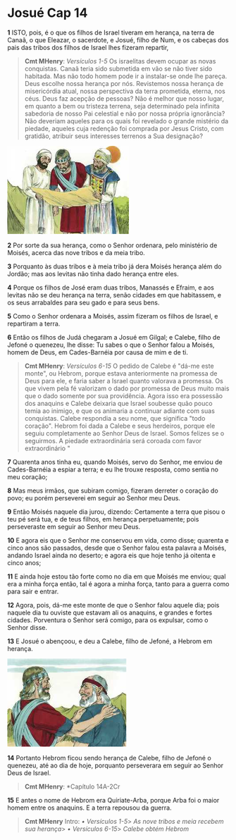 # Josué Cap 14

**1** 	ISTO, pois, é o que os filhos de Israel tiveram em herança, na terra de Canaã, o que Eleazar, o sacerdote, e Josué, filho de Num, e os cabeças dos pais das tribos dos filhos de Israel lhes fizeram repartir,

> **Cmt MHenry**: *Versículos 1-5* Os israelitas devem ocupar as novas conquistas. Canaã teria sido submetida em vão se não tiver sido habitada. Mas não todo homem pode ir a instalar-se onde lhe pareça. Deus escolhe nossa herança por nós. Revistemos nossa herança de misericórdia atual, nossa perspectiva da terra prometida, eterna, nos céus. Deus faz acepção de pessoas? Não é melhor que nosso lugar, em quanto a bem ou tristeza terrena, seja determinado pela infinita sabedoria de nosso Pai celestial e não por nossa própria ignorância? Não deveriam aqueles para os quais foi revelado o grande mistério da piedade, aqueles cuja redenção foi comprada por Jesus Cristo, com gratidão, atribuir seus interesses terrenos a Sua designação?

![](../Images/SweetPublishing/6-14-2.jpg) 

**2** 	Por sorte da sua herança, como o Senhor ordenara, pelo ministério de Moisés, acerca das nove tribos e da meia tribo.

**3** 	Porquanto às duas tribos e à meia tribo já dera Moisés herança além do Jordão; mas aos levitas não tinha dado herança entre eles.

**4** 	Porque os filhos de José eram duas tribos, Manassés e Efraim, e aos levitas não se deu herança na terra, senão cidades em que habitassem, e os seus arrabaldes para seu gado e para seus bens.

**5** 	Como o Senhor ordenara a Moisés, assim fizeram os filhos de Israel, e repartiram a terra.

**6** 	Então os filhos de Judá chegaram a Josué em Gilgal; e Calebe, filho de Jefoné o quenezeu, lhe disse: Tu sabes o que o Senhor falou a Moisés, homem de Deus, em Cades-Barnéia por causa de mim e de ti.

> **Cmt MHenry**: *Versículos 6-15* O pedido de Calebe é "dá-me este monte", ou Hebrom, porque estava anteriormente na promessa de Deus para ele, e faria saber a Israel quanto valorava a promessa. Os que vivem pela fé valorizam o dado por promessa de Deus muito mais que o dado somente por sua providência. Agora isso era possessão dos anaquins e Calebe deixaria que Israel soubesse quão pouco temia ao inimigo, e que os animaria a continuar adiante com suas conquistas. Calebe respondia a seu nome, que significa "todo coração". Hebrom foi dada a Calebe e seus herdeiros, porque ele seguiu completamente ao Senhor Deus de Israel. Somos felizes se o seguirmos. A piedade extraordinária será coroada com favor extraordinário "

**7** 	Quarenta anos tinha eu, quando Moisés, servo do Senhor, me enviou de Cades-Barnéia a espiar a terra; e eu lhe trouxe resposta, como sentia no meu coração;

**8** 	Mas meus irmãos, que subiram comigo, fizeram derreter o coração do povo; eu porém perseverei em seguir ao Senhor meu Deus.

**9** 	Então Moisés naquele dia jurou, dizendo: Certamente a terra que pisou o teu pé será tua, e de teus filhos, em herança perpetuamente; pois perseveraste em seguir ao Senhor meu Deus.

**10** 	E agora eis que o Senhor me conservou em vida, como disse; quarenta e cinco anos são passados, desde que o Senhor falou esta palavra a Moisés, andando Israel ainda no deserto; e agora eis que hoje tenho já oitenta e cinco anos;

**11** 	E ainda hoje estou tão forte como no dia em que Moisés me enviou; qual era a minha força então, tal é agora a minha força, tanto para a guerra como para sair e entrar.

**12** 	Agora, pois, dá-me este monte de que o Senhor falou aquele dia; pois naquele dia tu ouviste que estavam ali os anaquins, e grandes e fortes cidades. Porventura o Senhor será comigo, para os expulsar, como o Senhor disse.

**13** 	E Josué o abençoou, e deu a Calebe, filho de Jefoné, a Hebrom em herança.

![](../Images/SweetPublishing/6-14-1.jpg) 

**14** 	Portanto Hebrom ficou sendo herança de Calebe, filho de Jefoné o quenezeu, até ao dia de hoje, porquanto perseverara em seguir ao Senhor Deus de Israel.

> **Cmt MHenry**: *Capítulo 14A-2Cr

**15** 	E antes o nome de Hebrom era Quiriate-Arba, porque Arba foi o maior homem entre os anaquins. E a terra repousou da guerra.


> **Cmt MHenry** Intro: *• Versículos 1-5*> *As nove tribos e meia recebem sua herança*> *• Versículos 6-15*> *Calebe obtém Hebrom*